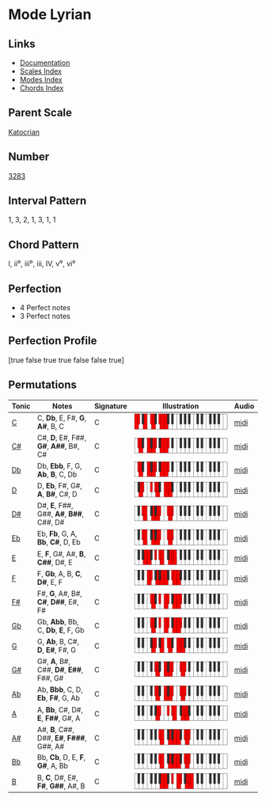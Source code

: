 # Mode Lyrian

## Links

- [Documentation](index.md)
- [Scales Index](Scales.md)
- [Modes Index](Modes.md)
- [Chords Index](Chords.md)

## Parent Scale

[Katocrian](ScaleKatocrian.md)

## Number

[3283](https://ianring.com/musictheory/scales/3283)

## Interval Pattern

1, 3, 2, 1, 3, 1, 1

## Chord Pattern

I, ii⁰, iii⁰, iii, IV, v⁰, vi⁰

## Perfection

- 4 Perfect notes
- 3 Perfect notes

## Perfection Profile

[true false true true false false true]

## Permutations

| Tonic | Notes | Signature | Illustration | Audio |
|-------|-------|-----------|--------------|-------|
| [C](ModeCNaturalLyrian.md) | C, **Db**, E, F#, **G**, **A#**, B, C | C | ![CNaturalLyrian](ModeCNaturalLyrian.png) | [midi](https://github.com/edipermadi/music/blob/main/docs/ModeCNaturalLyrian.mid?raw=true) |
| [C#](ModeCSharpLyrian.md) | C#, **D**, E#, F##, **G#**, **A##**, B#, C# | C | ![CSharpLyrian](ModeCSharpLyrian.png) | [midi](https://github.com/edipermadi/music/blob/main/docs/ModeCSharpLyrian.mid?raw=true) |
| [Db](ModeDFlatLyrian.md) | Db, **Ebb**, F, G, **Ab**, **B**, C, Db | C | ![DFlatLyrian](ModeDFlatLyrian.png) | [midi](https://github.com/edipermadi/music/blob/main/docs/ModeDFlatLyrian.mid?raw=true) |
| [D](ModeDNaturalLyrian.md) | D, **Eb**, F#, G#, **A**, **B#**, C#, D | C | ![DNaturalLyrian](ModeDNaturalLyrian.png) | [midi](https://github.com/edipermadi/music/blob/main/docs/ModeDNaturalLyrian.mid?raw=true) |
| [D#](ModeDSharpLyrian.md) | D#, **E**, F##, G##, **A#**, **B##**, C##, D# | C | ![DSharpLyrian](ModeDSharpLyrian.png) | [midi](https://github.com/edipermadi/music/blob/main/docs/ModeDSharpLyrian.mid?raw=true) |
| [Eb](ModeEFlatLyrian.md) | Eb, **Fb**, G, A, **Bb**, **C#**, D, Eb | C | ![EFlatLyrian](ModeEFlatLyrian.png) | [midi](https://github.com/edipermadi/music/blob/main/docs/ModeEFlatLyrian.mid?raw=true) |
| [E](ModeENaturalLyrian.md) | E, **F**, G#, A#, **B**, **C##**, D#, E | C | ![ENaturalLyrian](ModeENaturalLyrian.png) | [midi](https://github.com/edipermadi/music/blob/main/docs/ModeENaturalLyrian.mid?raw=true) |
| [F](ModeFNaturalLyrian.md) | F, **Gb**, A, B, **C**, **D#**, E, F | C | ![FNaturalLyrian](ModeFNaturalLyrian.png) | [midi](https://github.com/edipermadi/music/blob/main/docs/ModeFNaturalLyrian.mid?raw=true) |
| [F#](ModeFSharpLyrian.md) | F#, **G**, A#, B#, **C#**, **D##**, E#, F# | C | ![FSharpLyrian](ModeFSharpLyrian.png) | [midi](https://github.com/edipermadi/music/blob/main/docs/ModeFSharpLyrian.mid?raw=true) |
| [Gb](ModeGFlatLyrian.md) | Gb, **Abb**, Bb, C, **Db**, **E**, F, Gb | C | ![GFlatLyrian](ModeGFlatLyrian.png) | [midi](https://github.com/edipermadi/music/blob/main/docs/ModeGFlatLyrian.mid?raw=true) |
| [G](ModeGNaturalLyrian.md) | G, **Ab**, B, C#, **D**, **E#**, F#, G | C | ![GNaturalLyrian](ModeGNaturalLyrian.png) | [midi](https://github.com/edipermadi/music/blob/main/docs/ModeGNaturalLyrian.mid?raw=true) |
| [G#](ModeGSharpLyrian.md) | G#, **A**, B#, C##, **D#**, **E##**, F##, G# | C | ![GSharpLyrian](ModeGSharpLyrian.png) | [midi](https://github.com/edipermadi/music/blob/main/docs/ModeGSharpLyrian.mid?raw=true) |
| [Ab](ModeAFlatLyrian.md) | Ab, **Bbb**, C, D, **Eb**, **F#**, G, Ab | C | ![AFlatLyrian](ModeAFlatLyrian.png) | [midi](https://github.com/edipermadi/music/blob/main/docs/ModeAFlatLyrian.mid?raw=true) |
| [A](ModeANaturalLyrian.md) | A, **Bb**, C#, D#, **E**, **F##**, G#, A | C | ![ANaturalLyrian](ModeANaturalLyrian.png) | [midi](https://github.com/edipermadi/music/blob/main/docs/ModeANaturalLyrian.mid?raw=true) |
| [A#](ModeASharpLyrian.md) | A#, **B**, C##, D##, **E#**, **F###**, G##, A# | C | ![ASharpLyrian](ModeASharpLyrian.png) | [midi](https://github.com/edipermadi/music/blob/main/docs/ModeASharpLyrian.mid?raw=true) |
| [Bb](ModeBFlatLyrian.md) | Bb, **Cb**, D, E, **F**, **G#**, A, Bb | C | ![BFlatLyrian](ModeBFlatLyrian.png) | [midi](https://github.com/edipermadi/music/blob/main/docs/ModeBFlatLyrian.mid?raw=true) |
| [B](ModeBNaturalLyrian.md) | B, **C**, D#, E#, **F#**, **G##**, A#, B | C | ![BNaturalLyrian](ModeBNaturalLyrian.png) | [midi](https://github.com/edipermadi/music/blob/main/docs/ModeBNaturalLyrian.mid?raw=true) |
